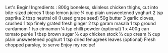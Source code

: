 Let's Begin!
Ingredients :
800g boneless, skinless chicken thighs, cut into bite-sized pieces
1 tbsp lemon juice
¼ cup plain unsweetened yoghurt
2 tsp paprika
2 tbsp neutral oil (I used grape seed)
50g butter
3 garlic cloves, crushed
1 tsp finely grated fresh ginger
2 tsp garam masala
1 tsp ground cardamom
1 tsp cinnamon
¼ tsp chilli powder (optional)
1 x 400g can tomato purée
1 tbsp brown sugar
½ cup chicken stock
½ cup cream
¼ cup plain unsweetened yoghurt
1 tsp dried fenugreek leaves (optional)
Fresh chopped parsley, to serve
Enjoy my recipe!